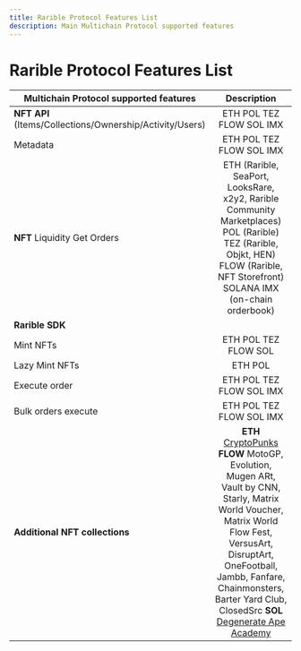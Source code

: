```yaml
---
title: Rarible Protocol Features List
description: Main Multichain Protocol supported features
---
```


# Rarible Protocol Features List

| **Multichain Protocol supported features**               |                                                                                                                                                                                                Description                                                                                                                                                                                                 |
|----------------------------------------------------------|:----------------------------------------------------------------------------------------------------------------------------------------------------------------------------------------------------------------------------------------------------------------------------------------------------------------------------------------------------------------------------------------------------------:|
| **NFT API** (Items/Collections/Ownership/Activity/Users) |                                                                                                                                                                                          ETH POL TEZ FLOW SOL IMX                                                                                                                                                                                          |
| Metadata                                                 |                                                                                                                                                                                          ETH POL TEZ FLOW SOL IMX                                                                                                                                                                                          |
| **NFT** Liquidity Get Orders                             |                                                                                                               ETH (Rarible, SeaPort, LooksRare, x2y2, Rarible Community Marketplaces) POL (Rarible) TEZ (Rarible, Objkt, HEN) FLOW (Rarible, NFT Storefront) SOLANA IMX (on-chain orderbook)                                                                                                               |
| **Rarible SDK**                                          |                                                                                                                                                                                                                                                                                                                                                                                                            |
| Mint NFTs                                                |                                                                                                                                                                                            ETH POL TEZ FLOW SOL                                                                                                                                                                                            |
| Lazy Mint NFTs                                           |                                                                                                                                                                                                  ETH POL                                                                                                                                                                                                   |
| Execute order                                            |                                                                                                                                                                                          ETH POL TEZ FLOW SOL IMX                                                                                                                                                                                          |
| Bulk orders execute                                      |                                                                                                                                                                                          ETH POL TEZ FLOW SOL IMX                                                                                                                                                                                          |
| **Additional NFT collections**                           | **ETH** [CryptoPunks](https://www.larvalabs.com/cryptopunks) **FLOW** MotoGP, Evolution, Mugen ARt, Vault by CNN, Starly, Matrix World Voucher, Matrix World Flow Fest, VersusArt, DisruptArt, OneFootball, Jambb, Fanfare, Chainmonsters, Barter Yard Club, ClosedSrc  **SOL** [Degenerate Ape Academy](https://marketplace.degenape.academy/explore/SOLANA:DSwfRF1jhhu6HpSuzaig1G19kzP73PfLZBPLofkw6fLD) |


